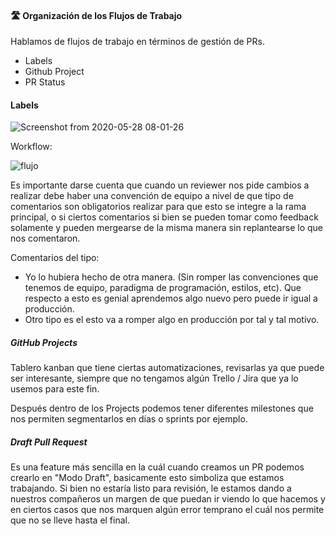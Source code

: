#### 🛣 Organización de los Flujos de Trabajo
Hablamos de flujos de trabajo en términos de gestión de PRs.

- Labels
- Github Project
- PR Status

#### Labels

![Screenshot from 2020-05-28 08-01-26](https://user-images.githubusercontent.com/22304957/83133592-7a54e780-a0b9-11ea-9349-2b46261a9e3d.png)

Workflow:

![flujo](https://user-images.githubusercontent.com/22304957/83133852-d6b80700-a0b9-11ea-80ce-a51212378be5.png)

Es importante darse cuenta que cuando un reviewer nos pide cambios a realizar debe haber una convención de equipo a nivel de que tipo de comentarios son obligatorios realizar
para que esto se integre a la rama principal, o si ciertos comentarios si bien se pueden tomar como feedback solamente y pueden mergearse de la misma manera sin replantearse lo que nos comentaron.

Comentarios del tipo:
- Yo lo hubiera hecho de otra manera. (Sin romper las convenciones que tenemos de equipo, paradigma de programación, estilos, etc). Que respecto a esto es genial aprendemos algo nuevo pero puede ir igual a producción.
- Otro tipo es el esto va a romper algo en producción por tal y tal motivo.

##### GitHub Projects
Tablero kanban que tiene ciertas automatizaciones, revisarlas ya que puede ser interesante, siempre que no tengamos algún Trello / Jira que ya lo usemos para este fin.

Después dentro de los Projects podemos tener diferentes milestones que nos permiten segmentarlos en días o sprints por ejemplo.

##### Draft Pull Request
Es una feature más sencilla en la cuál cuando creamos un PR podemos crearlo en "Modo Draft", basicamente esto simboliza que estamos trabajando.
Si bien no estaría listo para revisión, le estamos dando a nuestros compañeros un margen de que puedan ir viendo lo que hacemos y en ciertos casos que nos marquen algún error temprano el cuál nos permite
que no se lleve hasta el final.
